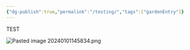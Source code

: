 ```yaml
---
{"dg-publish":true,"permalink":"/testing/","tags":["gardenEntry"]}
---
```



TEST 

![Pasted image 20240101145834.png](/img/user/Pasted%20image%2020240101145834.png)